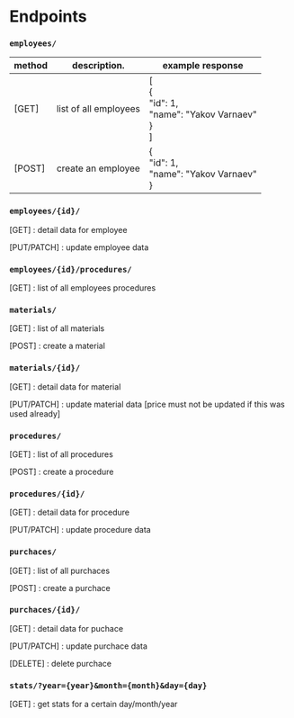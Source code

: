 # Endpoints

### `employees/`

| method |     description.      | example response |
|--------|-----------------------|------------------|
| [GET]  | list of all employees | [<br />{<br />"id": 1,<br />"name": "Yakov Varnaev"<br />}<br />] |
| [POST] | create an employee | {<br />"id": 1,<br />"name": "Yakov Varnaev"<br />} |

### `employees/{id}/`
[GET] : detail data for employee

[PUT/PATCH] : update employee data

### `employees/{id}/procedures/`
[GET] : list of all employees procedures

### `materials/`
[GET] : list of all materials

[POST] : create a material

### `materials/{id}/`
[GET] : detail data for material

[PUT/PATCH] : update material data [price must not be updated if this was used already]

### `procedures/`
[GET] : list of all procedures

[POST] : create a procedure

### `procedures/{id}/`
[GET] : detail data for procedure

[PUT/PATCH] : update procedure data

### `purchaces/`
[GET] : list of all purchaces

[POST] : create a purchace

### `purchaces/{id}/`
[GET] : detail data for puchace

[PUT/PATCH] : update purchace data

[DELETE] : delete purchace

### `stats/?year={year}&month={month}&day={day}`
[GET] : get stats for a certain day/month/year
